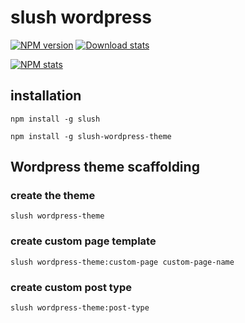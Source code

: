 # slush wordpress

[![NPM version](https://img.shields.io/npm/v/slush-wordpress-theme.svg)](https://www.npmjs.com/package/slush-wordpress-theme)
[![Download stats](https://img.shields.io/npm/dm/slush-wordpress-theme.svg)](https://www.npmjs.com/package/slush-wordpress-theme)

[![NPM stats](https://nodei.co/npm/slush-wordpress-theme.svg?downloadRank=true&downloads=true)](https://www.npmjs.org/package/slush-wordpress-theme)

## installation

```
npm install -g slush
```

```
npm install -g slush-wordpress-theme
```

## Wordpress theme scaffolding

### create the theme
```
slush wordpress-theme
```

### create custom page template

```
slush wordpress-theme:custom-page custom-page-name
```

### create custom post type

```
slush wordpress-theme:post-type
```
